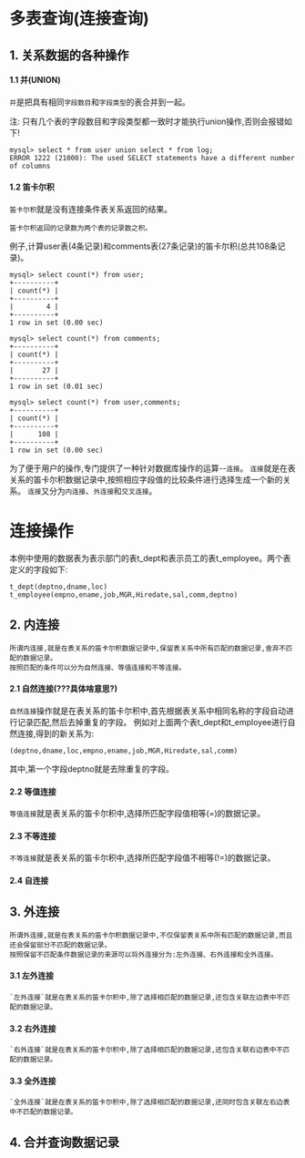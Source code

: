 # 多表查询(连接查询)

## 1. 关系数据的各种操作

#### 1.1 并(UNION)

`并`是把具有相同`字段数目`和`字段类型`的表合并到一起。

注: 只有几个表的字段数目和字段类型都一致时才能执行union操作,否则会报错如下!

    mysql> select * from user union select * from log;
    ERROR 1222 (21000): The used SELECT statements have a different number of columns

#### 1.2 笛卡尔积

`笛卡尔积`就是没有连接条件表关系返回的结果。

    笛卡尔积返回的记录数为两个表的记录数之积。

例子,计算user表(4条记录)和comments表(27条记录)的笛卡尔积(总共108条记录)。
    
    mysql> select count(*) from user;
    +----------+
    | count(*) |
    +----------+
    |        4 |
    +----------+
    1 row in set (0.00 sec)
    
    mysql> select count(*) from comments;
    +----------+
    | count(*) |
    +----------+
    |       27 |
    +----------+
    1 row in set (0.01 sec)
    
    mysql> select count(*) from user,comments;
    +----------+
    | count(*) |
    +----------+
    |      108 |
    +----------+
    1 row in set (0.00 sec)
    
为了便于用户的操作,专门提供了一种针对数据库操作的运算--`连接`。
`连接`就是在表关系的笛卡尔积数据记录中,按照相应字段值的比较条件进行选择生成一个新的关系。
`连接`又分为`内连接`、`外连接`和`交叉连接`。


# 连接操作

本例中使用的数据表为表示部门的表t_dept和表示员工的表t_employee。两个表定义的字段如下:

    t_dept(deptno,dname,loc)
    t_employee(empno,ename,job,MGR,Hiredate,sal,comm,deptno)

## 2. 内连接

    所谓内连接,就是在表关系的笛卡尔积数据记录中,保留表关系中所有匹配的数据记录,舍弃不匹配的数据记录。
    按照匹配的条件可以分为自然连接、等值连接和不等连接。

#### 2.1 自然连接(???具体啥意思?)

`自然连接`操作就是在表关系的笛卡尔积中,首先根据表关系中相同名称的字段自动进行记录匹配,然后去掉重复的字段。
例如对上面两个表t_dept和t_employee进行自然连接,得到的新关系为:

    (deptno,dname,loc,empno,ename,job,MGR,Hiredate,sal,comm)

其中,第一个字段deptno就是去除重复的字段。

#### 2.2 等值连接

`等值连接`就是表关系的笛卡尔积中,选择所匹配字段值相等(=)的数据记录。

#### 2.3 不等连接

`不等连接`就是表关系的笛卡尔积中,选择所匹配字段值不相等(!=)的数据记录。

#### 2.4 自连接

## 3. 外连接

    所谓外连接,就是在表关系的笛卡尔积数据记录中,不仅保留表关系中所有匹配的数据记录,而且还会保留部分不匹配的数据记录。
    按照保留不匹配条件数据记录的来源可以将外连接分为:左外连接、右外连接和全外连接。

#### 3.1 左外连接
    
    `左外连接`就是在表关系的笛卡尔积中,除了选择相匹配的数据记录,还包含关联左边表中不匹配的数据记录。

#### 3.2 右外连接

    `右外连接`就是在表关系的笛卡尔积中,除了选择相匹配的数据记录,还包含关联右边表中不匹配的数据记录。
    
#### 3.3 全外连接

    `全外连接`就是在表关系的笛卡尔积中,除了选择相匹配的数据记录,还同时包含关联左右边表中不匹配的数据记录。

## 4. 合并查询数据记录

